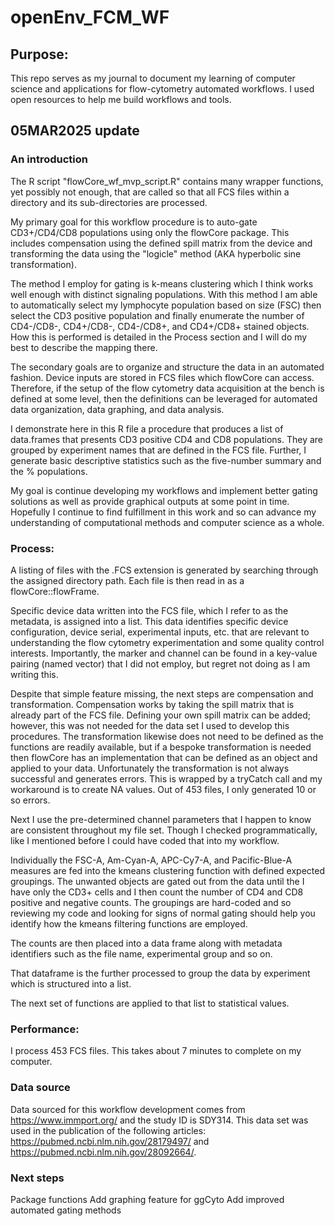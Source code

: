 # openEnv_FCM_WF

## Purpose: 
This repo serves as my journal to document my learning of computer science and applications for flow-cytometry automated workflows. I used open resources to help me build workflows and tools. 

## 05MAR2025 update

### An introduction

The R script "flowCore_wf_mvp_script.R" contains many wrapper functions, yet possibly not enough, that are called so that all FCS files within a directory and its sub-directories are processed. 

My primary goal for this workflow procedure is to auto-gate CD3+/CD4/CD8 populations using only the flowCore package. This includes compensation using the defined spill matrix from the device and transforming the data using the "logicle" method (AKA hyperbolic sine transformation). 

The method I employ for gating is k-means clustering which I think works well enough with distinct signaling populations. With this method I am able to automatically select my lymphocyte population based on size (FSC) then select the CD3 positive population and finally enumerate the number of CD4-/CD8-, CD4+/CD8-, CD4-/CD8+, and CD4+/CD8+ stained objects. How this is performed is detailed in the Process section and I will do my best to describe the mapping there. 

The secondary goals are to organize and structure the data in an automated fashion. Device inputs are stored in FCS files which flowCore can access. Therefore, if the setup of the flow cytometry data acquisition at the bench is defined at some level, then the definitions can be leveraged for automated data organization, data graphing, and data analysis. 

I demonstrate here in this R file a procedure that produces a list of data.frames that presents CD3 positive CD4 and CD8 populations. They are grouped by experiment names that are defined in the FCS file. Further, I generate basic descriptive statistics such as the five-number summary and the % populations. 

My goal is continue developing my workflows and implement better gating solutions as well as provide graphical outputs at some point in time. Hopefully I continue to find fulfillment in this work and so can advance my understanding of computational methods and computer science as a whole. 

### Process: 

A listing of files with the .FCS extension is generated by searching through the assigned directory path. Each file is then read in as a flowCore::flowFrame. 

Specific device data written into the FCS file, which I refer to as the metadata, is assigned into a list. This data identifies specific device configuration, device serial, experimental inputs, etc. that are relevant to understanding the flow cytometry experimentation and some quality control interests. Importantly, the marker and channel can be found in a key-value pairing (named vector) that I did not employ, but regret not doing as I am writing this. 

Despite that simple feature missing, the next steps are compensation and transformation. Compensation works by taking the spill matrix that is already part of the FCS file. Defining your own spill matrix can be added; however, this was not needed for the data set I used to develop this procedures. The transformation likewise does not need to be defined as the functions are readily available, but if a bespoke transformation is needed then flowCore has an implementation that can be defined as an object and applied to your data. Unfortunately the transformation is not always successful and generates errors. This is wrapped by a tryCatch call and my workaround is to create NA values. Out of 453 files, I only generated 10 or so errors. 

Next I use the pre-determined channel parameters that I happen to know are consistent throughout my file set. Though I checked programmatically, like I mentioned before I could have coded that into my workflow. 

Individually the FSC-A, Am-Cyan-A, APC-Cy7-A, and Pacific-Blue-A measures are fed into the kmeans clustering function with defined expected groupings. The unwanted objects are gated out from the data until the I have only the CD3+ cells and I then count the number of CD4 and CD8 positive and negative counts. The groupings are hard-coded and so reviewing my code and looking for signs of normal gating should help you identify how the kmeans filtering functions are employed. 

The counts are then placed into a data frame along with metadata identifiers such as the file name, experimental group and so on. 

That dataframe is the further processed to group the data by experiment which is structured into a list. 

The next set of functions are applied to that list to statistical values. 

### Performance: 

I process 453 FCS files. This takes about 7 minutes to complete on my computer. 

### Data source 

Data sourced for this workflow development comes from https://www.immport.org/ and the study ID is SDY314. 
This data set was used in the publication of the following articles: https://pubmed.ncbi.nlm.nih.gov/28179497/ and https://pubmed.ncbi.nlm.nih.gov/28092664/. 

### Next steps

Package functions
Add graphing feature for ggCyto 
Add improved automated gating methods 

